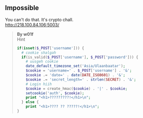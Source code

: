 ## Impossible

You can't do that. It's crypto chall.  
http://218.100.84.106:5003/

> **By w01f**  
> Hint  
> ```php  
> if(isset($_POST['username'])) {  
>   # cookie shalgah  
>   if(is_valid($_POST['username'], $_POST['password'])) {  
>     # uusgeh cookie  
>     date_default_timezone_set('Asia/Ulaanbaatar');  
>     $cookie = 'username=' . $_POST['username'] . '&';  
>     $cookie .= 'date=' . date(DATE_ISO8601) . '&';  
>     $cookie .= 'secret_length=' . strlen(SECRET) . '&';  
>     # Login hiih  
>     $cookie = create_hmac($cookie) . '|' . $cookie;  
>     setcookie('auth', $cookie);  
>     print "<h1>?????????!</h1>\n";  
>   } else {  
>     print "<h1>???? ?? ?????!</h1>\n";  
> }  
> ```
